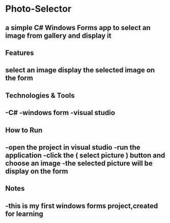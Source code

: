 # Photo-Selector
a simple C# Windows Forms app to select an image from gallery and display it
---
## Features
select an image 
display the selected image on the form
---
## Technologies & Tools
-C#
-windows form
-visual studio
---
## How to Run
-open the project in visual studio
-run the application
-click the ( select picture ) button and choose an image
-the selected picture will be display on the form
---
## Notes
-this is my first windows forms project,created for learning
---
